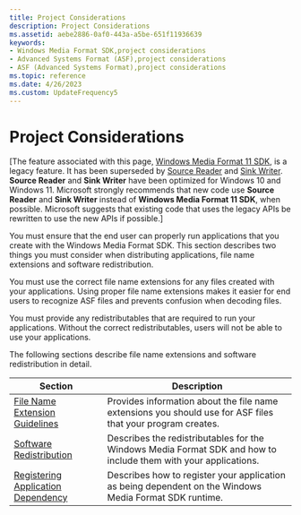 ```yaml
---
title: Project Considerations
description: Project Considerations
ms.assetid: aebe2886-0af0-443a-a5be-651f11936639
keywords:
- Windows Media Format SDK,project considerations
- Advanced Systems Format (ASF),project considerations
- ASF (Advanced Systems Format),project considerations
ms.topic: reference
ms.date: 4/26/2023
ms.custom: UpdateFrequency5
---
```


# Project Considerations

\[The feature associated with this page, [Windows Media Format 11 SDK](/windows/win32/wmformat/windows-media-format-11-sdk), is a legacy feature. It has been superseded by [Source Reader](/windows/win32/medfound/source-reader) and [Sink Writer](/windows/win32/medfound/sink-writer). **Source Reader** and **Sink Writer** have been optimized for Windows 10 and Windows 11. Microsoft strongly recommends that new code use **Source Reader** and **Sink Writer** instead of **Windows Media Format 11 SDK**, when possible. Microsoft suggests that existing code that uses the legacy APIs be rewritten to use the new APIs if possible.\]

You must ensure that the end user can properly run applications that you create with the Windows Media Format SDK. This section describes two things you must consider when distributing applications, file name extensions and software redistribution.

You must use the correct file name extensions for any files created with your applications. Using proper file name extensions makes it easier for end users to recognize ASF files and prevents confusion when decoding files.

You must provide any redistributables that are required to run your applications. Without the correct redistributables, users will not be able to use your applications.

The following sections describe file name extensions and software redistribution in detail.



| Section                                                                      | Description                                                                                                     |
|------------------------------------------------------------------------------|-----------------------------------------------------------------------------------------------------------------|
| [File Name Extension Guidelines](file-name-extension-guidelines.md)         | Provides information about the file name extensions you should use for ASF files that your program creates.     |
| [Software Redistribution](software-redistribution.md)                       | Describes the redistributables for the Windows Media Format SDK and how to include them with your applications. |
| [Registering Application Dependency](registering-application-dependency.md) | Describes how to register your application as being dependent on the Windows Media Format SDK runtime.          |



 

 

 




